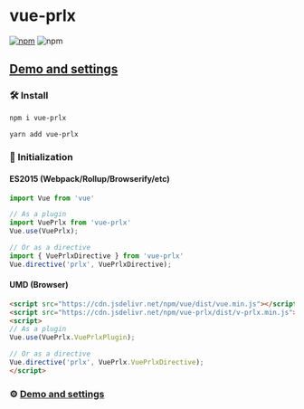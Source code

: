 # vue-prlx

[![npm](https://img.shields.io/npm/v/vue-prlx.svg)](vue-prlx) ![npm](https://img.shields.io/npm/dt/vue-prlx.svg)

## [Demo and settings](http://vue-prlx.surge.sh)


### 🛠 Install

```bash
npm i vue-prlx
```

```bash
yarn add vue-prlx
```

### 🔌 Initialization

#### ES2015 (Webpack/Rollup/Browserify/etc)

```javascript
import Vue from 'vue'

// As a plugin
import VuePrlx from 'vue-prlx'
Vue.use(VuePrlx);

// Or as a directive
import { VuePrlxDirective } from 'vue-prlx'
Vue.directive('prlx', VuePrlxDirective);
```

#### UMD (Browser)

```html
<script src="https://cdn.jsdelivr.net/npm/vue/dist/vue.min.js"></script>
<script src="https://cdn.jsdelivr.net/npm/vue-prlx/dist/v-prlx.min.js"></script>
<script>
// As a plugin
Vue.use(VuePrlx.VuePrlxPlugin);

// Or as a directive
Vue.directive('prlx', VuePrlx.VuePrlxDirective);
</script>
```

### ⚙️ [Demo and settings](http://vue-prlx.surge.sh)
